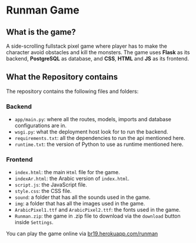 # Runman Game
## What is the game?
A side-scrolling fullstack pixel game where player has to make the character avoid obstacles and kill the monsters. The game uses <b>Flask</b> as its backend, <b>PostgreSQL</b> as database, and <b>CSS</b>, <b>HTML</b> and <b>JS</b> as its frontend.
## What the Repository contains
The repository contains the following files and folders:
### Backend
 - `app/main.py`: where all the routes, models, imports and database configurations are in.
 - `wsgi.py`: what the deployment host look for to run the backend.
 - `requirements.txt`: all the dependencies to run the api mentioned here.
 - `runtime.txt`: the version of Python to use as runtime mentioned here.
### Frontend
- `index.html`: the main `Html` file for the game.
- `indexAr.html`: the Arabic version of `index.html`.
- `script.js`: the JavaScript file.
- `style.css`: the CSS file.
- `sound`: a folder that has all the sounds used in the game.
- `img`: a folder that has all the images used in the game.
- `ArabicPixel1.ttf` and `ArabicPixel2.ttf`: the fonts used in the game.
- `Runman.zip`: the game in .zip file to download via the `download` button inside `Settings`.

You can play the game online via [br19.herokuapp.com/runman](https://br19.herokuapp.com/runman) 
